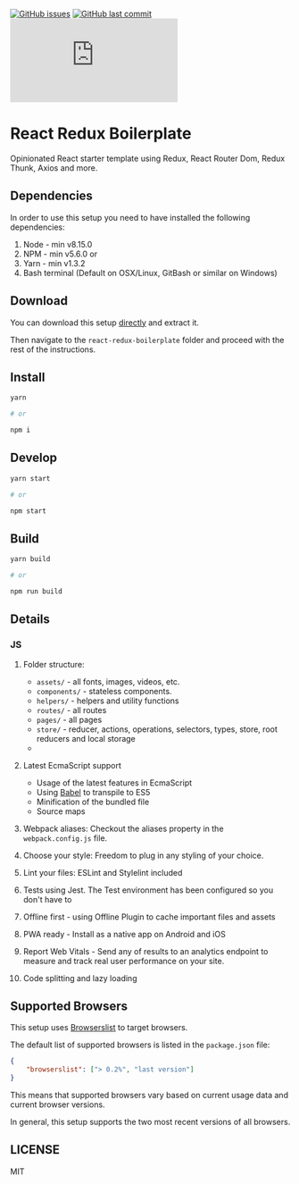 [![GitHub issues](https://img.shields.io/github/issues/bamiogunfemi/react-redux-boilerplate.svg)](https://github.com/bamiogunfemi/react-redux-boilerplate/issues)
[![GitHub last commit](https://img.shields.io/github/last-commit/bamiogunfemi/react-redux-boilerplate.svg)](https://github.com/bamiogunfemi/react-redux-boilerplate/commits/master)
[![Analytics](https://ga-beacon.appspot.com/UA-83446952-1/github.com/bamiogunfemi/react-redux-boilerplate/README.md)](https://github.com/bamiogunfemi/react-redux-boilerplate/)

# React Redux Boilerplate

Opinionated React starter template using Redux, React Router Dom, Redux Thunk, Axios and more.

## Dependencies

In order to use this setup you need to have installed the following dependencies:

1.  Node - min v8.15.0
2.  NPM - min v5.6.0
    or
3.  Yarn - min v1.3.2
4.  Bash terminal (Default on OSX/Linux, GitBash or similar on Windows)

## Download

You can download this setup [directly](https://github.com/bamiogunfemi/react-redux-boilerplate/archive/master.zip) and extract it.

Then navigate to the `react-redux-boilerplate` folder and proceed with the rest of the instructions.

## Install

```sh
yarn

# or

npm i
```

## Develop

```sh
yarn start

# or

npm start
```

## Build

```sh
yarn build

# or

npm run build
```

## Details

### JS

1.  Folder structure:

    -   `assets/` - all fonts, images, videos, etc.
    -   `components/` - stateless components.
    -   `helpers/` - helpers and utility functions
    -   `routes/`  - all routes
    -   `pages/`   - all pages
    -   `store/` - reducer, actions, operations, selectors, types, store, root reducers  and local storage
    -  

2.  Latest EcmaScript support

    -   Usage of the latest features in EcmaScript
    -   Using [Babel](https://github.com/babel/babel) to transpile to ES5
    -   Minification of the bundled file
    -   Source maps

3.  Webpack aliases: Checkout the aliases property in the `webpack.config.js` file.
4.  Choose your style: Freedom to plug in any styling of your choice.
5.  Lint your files: ESLint and Stylelint included
6.  Tests using Jest. The Test environment has been configured so you don't have to
7.  Offline first - using Offline Plugin to cache important files and assets
8.  PWA ready - Install as a native app on Android and iOS
9.  Report Web Vitals - Send any of results to an analytics endpoint to measure and track real user performance on your site.
10.  Code splitting and lazy loading

## Supported Browsers

This setup uses [Browserslist](https://github.com/browserslist/browserslist) to target browsers.

The default list of supported browsers is listed in the `package.json` file:

```json
{
	"browserslist": ["> 0.2%", "last version"]
}
```

This means that supported browsers vary based on current usage data and current browser versions.

In general, this setup supports the two most recent versions of all browsers.

## LICENSE

MIT

